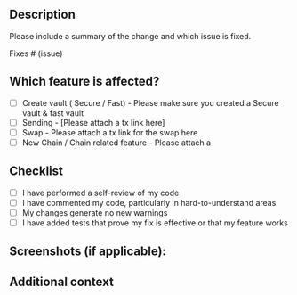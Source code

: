 ## Description

Please include a summary of the change and which issue is fixed. 

Fixes # (issue)

## Which feature is affected?
- [ ] Create vault ( Secure / Fast) - Please make sure you created a Secure vault & fast vault
- [ ] Sending  - [Please attach a tx link here]
- [ ] Swap - Please attach a tx link for the swap here
- [ ] New Chain / Chain related feature  -  Please attach a 

## Checklist

- [ ] I have performed a self-review of my code
- [ ] I have commented my code, particularly in hard-to-understand areas
- [ ] My changes generate no new warnings
- [ ] I have added tests that prove my fix is effective or that my feature works

## Screenshots (if applicable):

## Additional context
